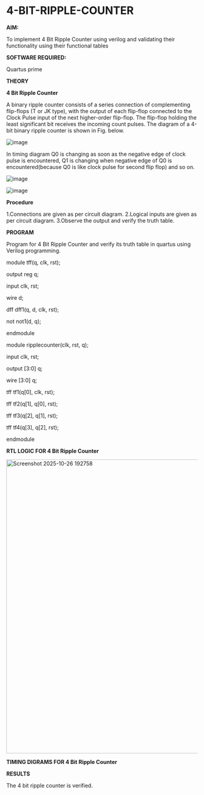 # 4-BIT-RIPPLE-COUNTER

**AIM:**

To implement  4 Bit Ripple Counter using verilog and validating their functionality using their functional tables

**SOFTWARE REQUIRED:**

Quartus prime

**THEORY**

**4 Bit Ripple Counter**

A binary ripple counter consists of a series connection of complementing flip-flops (T or JK type), with the output of each flip-flop connected to the Clock Pulse input of the next higher-order flip-flop. The flip-flop holding the least significant bit receives the incoming count pulses. The diagram of a 4-bit binary ripple counter is shown in Fig. below.

![image](https://github.com/naavaneetha/4-BIT-RIPPLE-COUNTER/assets/154305477/cb4b74d4-31ab-4359-95d0-d22e67daba13)

In timing diagram Q0 is changing as soon as the negative edge of clock pulse is encountered, Q1 is changing when negative edge of Q0 is encountered(because Q0 is like clock pulse for second flip flop) and so on.

![image](https://github.com/naavaneetha/4-BIT-RIPPLE-COUNTER/assets/154305477/a573a7d6-014e-4e54-93e6-e2ac9530960b)

![image](https://github.com/naavaneetha/4-BIT-RIPPLE-COUNTER/assets/154305477/85e1958a-2fc1-49bb-9a9f-d58ccbf3663c)

**Procedure**

1.Connections are given as per circuit diagram.
2.Logical inputs are given as per circuit diagram.
3.Observe the output and verify the truth table.

**PROGRAM**

Program for 4 Bit Ripple Counter and verify its truth table in quartus using Verilog programming.

module tff(q, clk, rst);

  output reg q;
  
  input clk, rst;
  
  wire d;

  dff dff1(q, d, clk, rst);
  
  not not1(d, q);
  
endmodule

module ripplecounter(clk, rst, q);

  input clk, rst;
  
  output [3:0] q;
  
  wire [3:0] q;

  tff tf1(q[0], clk, rst);
  
  tff tf2(q[1], q[0], rst);
  
  tff tf3(q[2], q[1], rst);
  
  tff tf4(q[3], q[2], rst);
  
endmodule

**RTL LOGIC FOR 4 Bit Ripple Counter**

<img width="1915" height="773" alt="Screenshot 2025-10-26 192758" src="https://github.com/user-attachments/assets/6aedd742-6b4b-4052-9e14-e53ede95d0ee" />

**TIMING DIGRAMS FOR 4 Bit Ripple Counter**

**RESULTS**

The 4 bit ripple counter is verified.
